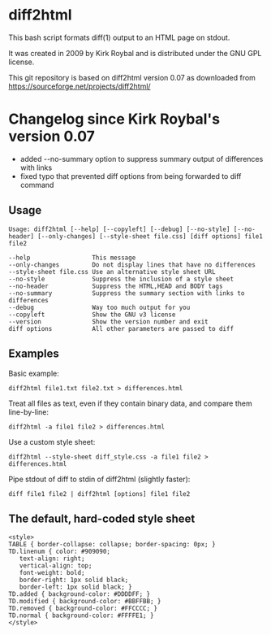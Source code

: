 # diff2html

This bash script formats diff(1) output to an HTML page on stdout.

It was created in 2009 by Kirk Roybal and is distributed under the GNU GPL license.

This git repository is based on diff2html version 0.07 as downloaded from https://sourceforge.net/projects/diff2html/


# Changelog since Kirk Roybal's version 0.07

- added --no-summary option to suppress summary output of differences with links
- fixed typo that prevented diff options from being forwarded to diff command

## Usage
```
Usage: diff2html [--help] [--copyleft] [--debug] [--no-style] [--no-header] [--only-changes] [--style-sheet file.css] [diff options] file1 file2

--help                 This message
--only-changes         Do not display lines that have no differences
--style-sheet file.css Use an alternative style sheet URL
--no-style             Suppress the inclusion of a style sheet
--no-header            Suppress the HTML,HEAD and BODY tags
--no-summary           Suppress the summary section with links to differences
--debug                Way too much output for you
--copyleft             Show the GNU v3 license
--version              Show the version number and exit
diff options           All other parameters are passed to diff
```

## Examples

Basic example:

```diff2html file1.txt file2.txt > differences.html```

Treat all files as text, even if they contain binary data, and compare them line-by-line:

```diff2html -a file1 file2 > differences.html```

Use a custom style sheet:

```diff2html --style-sheet diff_style.css -a file1 file2 > differences.html```

Pipe stdout of diff to stdin of diff2html (slightly faster):

```diff file1 file2 | diff2html [options] file1 file2```

## The default, hard-coded style sheet

```
<style>
TABLE { border-collapse: collapse; border-spacing: 0px; }
TD.linenum { color: #909090;
   text-align: right;
   vertical-align: top;
   font-weight: bold;
   border-right: 1px solid black;
   border-left: 1px solid black; }
TD.added { background-color: #DDDDFF; }
TD.modified { background-color: #BBFFBB; }
TD.removed { background-color: #FFCCCC; }
TD.normal { background-color: #FFFFE1; }
</style>
```
